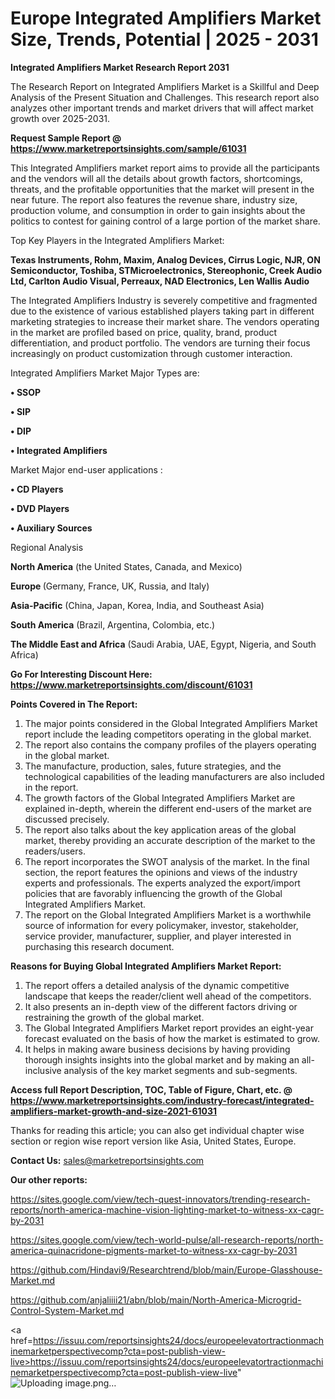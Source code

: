   # Europe Integrated Amplifiers Market Size, Trends, Potential | 2025 - 2031

<strong>Integrated Amplifiers Market Research Report 2031</strong>

The Research Report on Integrated Amplifiers Market is a Skillful and Deep Analysis of the Present Situation and Challenges. This research report also analyzes other important trends and market drivers that will affect market growth over 2025-2031.

<strong>Request Sample Report @ <a href=https://www.marketreportsinsights.com/sample/61031>https://www.marketreportsinsights.com/sample/61031</a></strong>

This Integrated Amplifiers market report aims to provide all the participants and the vendors will all the details about growth factors, shortcomings, threats, and the profitable opportunities that the market will present in the near future. The report also features the revenue share, industry size, production volume, and consumption in order to gain insights about the politics to contest for gaining control of a large portion of the market share.

Top Key Players in the Integrated Amplifiers Market:

<strong>Texas Instruments, Rohm, Maxim, Analog Devices, Cirrus Logic, NJR, ON Semiconductor, Toshiba, STMicroelectronics, Stereophonic, Creek Audio Ltd, Carlton Audio Visual, Perreaux, NAD Electronics, Len Wallis Audio</strong>

The Integrated Amplifiers Industry is severely competitive and fragmented due to the existence of various established players taking part in different marketing strategies to increase their market share. The vendors operating in the market are profiled based on price, quality, brand, product differentiation, and product portfolio. The vendors are turning their focus increasingly on product customization through customer interaction.

Integrated Amplifiers Market Major Types are:

<strong>• SSOP

• SIP

• DIP

• Integrated Amplifiers</strong>

Market Major end-user applications :

<strong>• CD Players

• DVD Players

• Auxiliary Sources</strong>

Regional Analysis

</u><strong><b>North America</b></strong> (the United States, Canada, and Mexico)

<strong><b>Europe </b></strong>(Germany, France, UK, Russia, and Italy)

<strong><b>Asia-Pacific</b></strong> (China, Japan, Korea, India, and Southeast Asia)

<strong><b>South America</b></strong> (Brazil, Argentina, Colombia, etc.)

<strong><b>The Middle East and Africa</b></strong> (Saudi Arabia, UAE, Egypt, Nigeria, and South Africa)

<strong>Go For Interesting Discount Here: <a href=https://www.marketreportsinsights.com/discount/61031>https://www.marketreportsinsights.com/discount/61031</a></strong>

<strong>Points Covered in The Report:</strong>
<ol>
  <li>The major points considered in the Global Integrated Amplifiers Market report include the leading competitors operating in the global market.</li>
  <li>The report also contains the company profiles of the players operating in the global market.</li>
  <li>The manufacture, production, sales, future strategies, and the technological capabilities of the leading manufacturers are also included in the report.</li>
  <li>The growth factors of the Global Integrated Amplifiers Market are explained in-depth, wherein the different end-users of the market are discussed precisely.</li>
  <li>The report also talks about the key application areas of the global market, thereby providing an accurate description of the market to the readers/users.</li>
  <li>The report incorporates the SWOT analysis of the market. In the final section, the report features the opinions and views of the industry experts and professionals. The experts analyzed the export/import policies that are favorably influencing the growth of the Global Integrated Amplifiers Market.</li>
  <li>The report on the Global Integrated Amplifiers Market is a worthwhile source of information for every policymaker, investor, stakeholder, service provider, manufacturer, supplier, and player interested in purchasing this research document.</li>
</ol>
<strong>Reasons for Buying Global Integrated Amplifiers Market Report:</strong>

<ol>
  <li>The report offers a detailed analysis of the dynamic competitive landscape that keeps the reader/client well ahead of the competitors.</li>
  <li>It also presents an in-depth view of the different factors driving or restraining the growth of the global market.</li>
  <li>The Global Integrated Amplifiers Market report provides an eight-year forecast evaluated on the basis of how the market is estimated to grow.</li>
  <li>It helps in making aware business decisions by having providing thorough insights insights into the global market and by making an all-inclusive analysis of the key market segments and sub-segments.</li>
</ol>
<strong>Access full Report Description, TOC, Table of Figure, Chart, etc. @ <a href=https://www.marketreportsinsights.com/industry-forecast/integrated-amplifiers-market-growth-and-size-2021-61031>https://www.marketreportsinsights.com/industry-forecast/integrated-amplifiers-market-growth-and-size-2021-61031</a></strong>


Thanks for reading this article; you can also get individual chapter wise section or region wise report version like Asia, United States, Europe.

<strong>Contact Us:</strong>
sales@marketreportsinsights.com

<strong>Our other reports:</strong>

<a href=https://sites.google.com/view/tech-quest-innovators/trending-research-reports/north-america-machine-vision-lighting-market-to-witness-xx-cagr-by-2031>https://sites.google.com/view/tech-quest-innovators/trending-research-reports/north-america-machine-vision-lighting-market-to-witness-xx-cagr-by-2031</a>

<a href=https://sites.google.com/view/tech-world-pulse/all-research-reports/north-america-quinacridone-pigments-market-to-witness-xx-cagr-by-2031>https://sites.google.com/view/tech-world-pulse/all-research-reports/north-america-quinacridone-pigments-market-to-witness-xx-cagr-by-2031</a>

<a href=https://github.com/Hindavi9/Researchtrend/blob/main/Europe-Glasshouse-Market.md>https://github.com/Hindavi9/Researchtrend/blob/main/Europe-Glasshouse-Market.md</a>

<a href=https://github.com/anjaliiii21/abn/blob/main/North-America-Microgrid-Control-System-Market.md>https://github.com/anjaliiii21/abn/blob/main/North-America-Microgrid-Control-System-Market.md</a>

<a href=https://issuu.com/reportsinsights24/docs/europeelevatortractionmachinemarketperspectivecomp?cta=post-publish-view-live>https://issuu.com/reportsinsights24/docs/europeelevatortractionmachinemarketperspectivecomp?cta=post-publish-view-live</a>"
![Uploading image.png…]()
